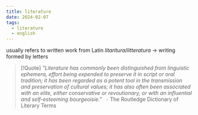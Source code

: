 ```yaml
---
title: literature
date: 2024-02-07
tags:
  - literature
  - english
---
```

usually refers to written work
from Latin *litaritura*/*litteratura* -> writing formed by letters


> [!Quote] 
*"Literature has commonly been distinguished from linguistic*
*ephemera, effort being expended to preserve it in script or oral tradition; it has been regarded as a potent tool in the transmission and preservation of cultural values; it has also often been associated with an elite, either conservative or revoutionary, or with an influential and self-esteeming bourgeoisie."*
 > ` -` The Routledge Dictionary of Literary Terms
